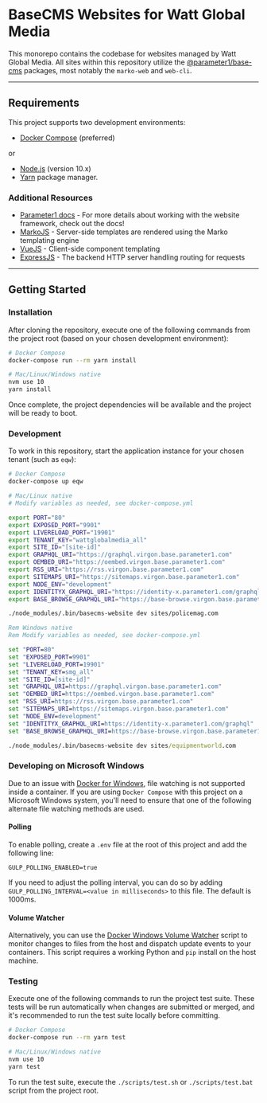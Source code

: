 # BaseCMS Websites for Watt Global Media
This monorepo contains the codebase for websites managed by Watt Global Media. All sites within this repository utilize the [@parameter1/base-cms](https://github.com/parameter1/base-cms) packages, most notably the `marko-web` and `web-cli`.

----
## Requirements
This project supports two development environments:
- [Docker Compose](https://docs.docker.com/compose/) (preferred)

or
- [Node.js](https://nodejs.org) (version 10.x)
- [Yarn](https://yarnpkg.com) package manager.

### Additional Resources

- [Parameter1 docs](https://docs.parameter1.com) - For more details about working with the website framework, check out the docs!
- [MarkoJS](https://markojs.com/docs/getting-started/) - Server-side templates are rendered using the Marko templating engine
- [VueJS](https://vuejs.org) - Client-side component templating
- [ExpressJS](https://expressjs.com) - The backend HTTP server handling routing for requests

----
## Getting Started
### Installation
After cloning the repository, execute one of the following commands from the project root (based on your chosen development environment):
```sh
# Docker Compose
docker-compose run --rm yarn install
```

```sh
# Mac/Linux/Windows native
nvm use 10
yarn install
```
Once complete, the project dependencies will be available and the project will be ready to boot.

### Development
To work in this repository, start the application instance for your chosen tenant (such as `eqw`):
```sh
# Docker Compose
docker-compose up eqw
```

```sh
# Mac/Linux native
# Modify variables as needed, see docker-compose.yml

export PORT="80"
export EXPOSED_PORT="9901"
export LIVERELOAD_PORT="19901"
export TENANT_KEY="wattglobalmedia_all"
export SITE_ID="[site-id]"
export GRAPHQL_URI="https://graphql.virgon.base.parameter1.com"
export OEMBED_URI="https://oembed.virgon.base.parameter1.com"
export RSS_URI="https://rss.virgon.base.parameter1.com"
export SITEMAPS_URI="https://sitemaps.virgon.base.parameter1.com"
export NODE_ENV="development"
export IDENTITYX_GRAPHQL_URI="https://identity-x.parameter1.com/graphql"
export BASE_BROWSE_GRAPHQL_URI="https://base-browse.virgon.base.parameter1.com/graphql"

./node_modules/.bin/basecms-website dev sites/policemag.com
```

```bat
Rem Windows native
Rem Modify variables as needed, see docker-compose.yml

set "PORT=80"
set "EXPOSED_PORT=9901"
set "LIVERELOAD_PORT=19901"
set "TENANT_KEY=smg_all"
set "SITE_ID=[site-id]"
set "GRAPHQL_URI=https://graphql.virgon.base.parameter1.com"
set "OEMBED_URI=https://oembed.virgon.base.parameter1.com"
set "RSS_URI=https://rss.virgon.base.parameter1.com"
set "SITEMAPS_URI=https://sitemaps.virgon.base.parameter1.com"
set "NODE_ENV=development"
set "IDENTITYX_GRAPHQL_URI=https://identity-x.parameter1.com/graphql"
set "BASE_BROWSE_GRAPHQL_URI=https://base-browse.virgon.base.parameter1.com/graphql"

./node_modules/.bin/basecms-website dev sites/equipmentworld.com
```

### Developing on Microsoft Windows

Due to an issue with [Docker for Windows](https://forums.docker.com/t/file-system-watch-does-not-work-with-mounted-volumes/12038/16), file watching is not supported inside a container. If you are using `Docker Compose` with this project on a Microsoft Windows system, you'll need to ensure that one of the following alternate file watching methods are used.

#### Polling
To enable polling, create a `.env` file at the root of this project and add the following line:
```
GULP_POLLING_ENABLED=true
```

If you need to adjust the polling interval, you can do so by adding `GULP_POLLING_INTERVAL=<value in milliseconds>` to this file. The default is 1000ms.

#### Volume Watcher
Alternatively, you can use the [Docker Windows Volume Watcher](https://github.com/merofeev/docker-windows-volume-watcher) script to monitor changes to files from the host and dispatch update events to your containers. This script requires a working Python and `pip` install on the host machine.

### Testing
Execute one of the following commands to run the project test suite. These tests will be run automatically when changes are submitted or merged, and it's recommended to run the test suite locally before committing.

```sh
# Docker Compose
docker-compose run --rm yarn test
```

```sh
# Mac/Linux/Windows native
nvm use 10
yarn test
```

To run the test suite, execute the `./scripts/test.sh` or `./scripts/test.bat` script from the project root.
